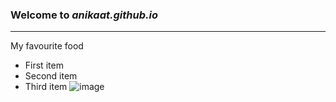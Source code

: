 ### Welcome to *anikaat.github.io*
---
My favourite food
- First item
- Second item
- Third item
![image](https://user-images.githubusercontent.com/118236814/202055441-015fabbc-da86-41dd-8b44-dd540e378515.png)
